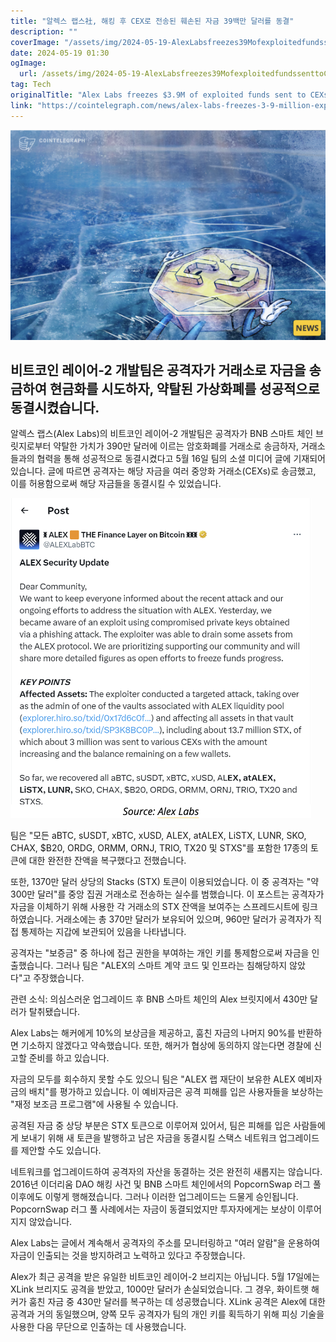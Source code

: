 ```yaml
---
title: "알렉스 랩스社, 해킹 후 CEX로 전송된 훼손된 자금 39백만 달러를 동결"
description: ""
coverImage: "/assets/img/2024-05-19-AlexLabsfreezes39MofexploitedfundssenttoCEXsafterhack_thumbnail.png"
date: 2024-05-19 01:30
ogImage: 
  url: /assets/img/2024-05-19-AlexLabsfreezes39MofexploitedfundssenttoCEXsafterhack_thumbnail.png
tag: Tech
originalTitle: "Alex Labs freezes $3.9M of exploited funds sent to CEXs after hack"
link: "https://cointelegraph.com/news/alex-labs-freezes-3-9-million-exploited-funds-cexs-after-hack"
---
```



![Alex Labs Funds Freeze](/assets/img/2024-05-19-AlexLabsfreezes39MofexploitedfundssenttoCEXsafterhack_thumbnail.png)

## 비트코인 레이어-2 개발팀은 공격자가 거래소로 자금을 송금하여 현금화를 시도하자, 약탈된 가상화폐를 성공적으로 동결시켰습니다.

알렉스 랩스(Alex Labs)의 비트코인 레이어-2 개발팀은 공격자가 BNB 스마트 체인 브릿지로부터 약탈한 가치가 390만 달러에 이르는 암호화폐를 거래소로 송금하자, 거래소들과의 협력을 통해 성공적으로 동결시켰다고 5월 16일 팀의 소셜 미디어 글에 기재되어 있습니다. 글에 따르면 공격자는 해당 자금을 여러 중앙화 거래소(CEXs)로 송금했고, 이를 허용함으로써 해당 자금들을 동결시킬 수 있었습니다.

![Alex Labs Funds Freeze](/assets/img/2024-05-19-AlexLabsfreezes39MofexploitedfundssenttoCEXsafterhack_0.png)

<div class="content-ad"></div>

팀은 "모든 aBTC, sUSDT, xBTC, xUSD, ALEX, atALEX, LiSTX, LUNR, SKO, CHAX, $B20, ORDG, ORMM, ORNJ, TRIO, TX20 및 STXS"를 포함한 17종의 토큰에 대한 완전한 잔액을 복구했다고 전했습니다.

또한, 1370만 달러 상당의 Stacks (STX) 토큰이 이용되었습니다. 이 중 공격자는 "약 300만 달러"를 중앙 집권 거래소로 전송하는 실수를 범했습니다. 이 포스트는 공격자가 자금을 이체하기 위해 사용한 각 거래소의 STX 잔액을 보여주는 스프레드시트에 링크하였습니다. 거래소에는 총 370만 달러가 보유되어 있으며, 960만 달러가 공격자가 직접 통제하는 지갑에 보관되어 있음을 나타냅니다.

공격자는 "보증금" 중 하나에 접근 권한을 부여하는 개인 키를 통제함으로써 자금을 인출했습니다. 그러나 팀은 "ALEX의 스마트 계약 코드 및 인프라는 침해당하지 않았다"고 주장했습니다.

<div class="content-ad"></div>

관련 소식: 의심스러운 업그레이드 후 BNB 스마트 체인의 Alex 브릿지에서 430만 달러가 탈취됐습니다.

Alex Labs는 해커에게 10%의 보상금을 제공하고, 훔친 자금의 나머지 90%를 반환하면 기소하지 않겠다고 약속했습니다. 또한, 해커가 협상에 동의하지 않는다면 경찰에 신고할 준비를 하고 있습니다.

자금의 모두를 회수하지 못할 수도 있으니 팀은 "ALEX 랩 재단이 보유한 ALEX 예비자금의 배치"를 평가하고 있습니다. 이 예비자금은 공격 피해를 입은 사용자들을 보상하는 "재정 보조금 프로그램"에 사용될 수 있습니다.

공격된 자금 중 상당 부분은 STX 토큰으로 이루어져 있어서, 팀은 피해를 입은 사람들에게 보내기 위해 새 토큰을 발행하고 남은 자금을 동결시킬 스택스 네트워크 업그레이드를 제안할 수도 있습니다.

<div class="content-ad"></div>

네트워크를 업그레이드하여 공격자의 자산을 동결하는 것은 완전히 새롭지는 않습니다. 2016년 이더리움 DAO 해킹 사건 및 BNB 스마트 체인에서의 PopcornSwap 러그 풀 이후에도 이렇게 행해졌습니다. 그러나 이러한 업그레이드는 드물게 승인됩니다. PopcornSwap 러그 풀 사례에서는 자금이 동결되었지만 투자자에게는 보상이 이루어지지 않았습니다.

Alex Labs는 글에서 계속해서 공격자의 주소를 모니터링하고 "여러 알람"을 운용하여 자금이 인출되는 것을 방지하려고 노력하고 있다고 주장했습니다.

Alex가 최근 공격을 받은 유일한 비트코인 레이어-2 브리지는 아닙니다. 5월 17일에는 XLink 브리지도 공격을 받았고, 1000만 달러가 손실되었습니다. 그 경우, 화이트햇 해커가 훔친 자금 중 430만 달러를 복구하는 데 성공했습니다. XLink 공격은 Alex에 대한 공격과 거의 동일했으며, 양쪽 모두 공격자가 팀의 개인 키를 획득하기 위해 피싱 기술을 사용한 다음 무단으로 인출하는 데 사용했습니다.
